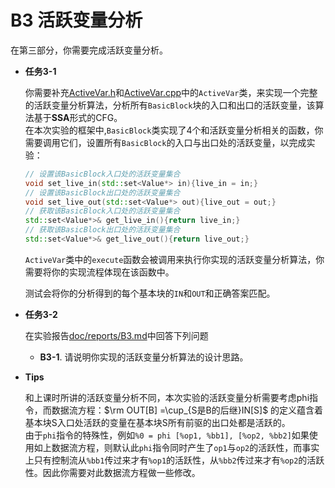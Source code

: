 # B3 活跃变量分析

在第三部分，你需要完成活跃变量分析。

- **任务3-1**

  你需要补充[ActiveVar.h](include/Optimize/ActiveVar.h)和[ActiveVar.cpp](src/Optimize/ActiveVar.cpp)中的`ActiveVar`类，来实现一个完整的活跃变量分析算法，分析所有`BasicBlock`块的入口和出口的活跃变量，该算法基于**SSA**形式的CFG。  
  在本次实验的框架中,`BasicBlock`类实现了4个和活跃变量分析相关的函数，你需要调用它们，设置所有`BasicBlock`的入口与出口处的活跃变量，以完成实验：  

  ```cpp
  // 设置该BasicBlock入口处的活跃变量集合
  void set_live_in(std::set<Value*> in){live_in = in;}
  // 设置该BasicBlock出口处的活跃变量集合
  void set_live_out(std::set<Value*> out){live_out = out;}
  // 获取该BasicBlock入口处的活跃变量集合
  std::set<Value*>& get_live_in(){return live_in;}
  // 获取该BasicBlock出口处的活跃变量集合
  std::set<Value*>& get_live_out(){return live_out;}
  ```

  `ActiveVar`类中的`execute`函数会被调用来执行你实现的活跃变量分析算法，你需要将你的实现流程体现在该函数中。

  测试会将你的分析得到的每个基本块的`IN`和`OUT`和正确答案匹配。  

- **任务3-2**

  在实验报告[doc/reports/B3.md](doc/reports/B3.md)中回答下列问题

  - **B3-1**. 请说明你实现的活跃变量分析算法的设计思路。

- **Tips**

  和上课时所讲的活跃变量分析不同，本次实验的活跃变量分析需要考虑phi指令，而数据流方程：$\rm OUT[B] =\cup_{S是B的后继}IN[S]$ 的定义蕴含着基本块S入口处活跃的变量在基本块S所有前驱的出口处都是活跃的。  
  由于`phi`指令的特殊性，例如`%0 = phi [%op1, %bb1], [%op2, %bb2]`如果使用如上数据流方程，则默认此`phi`指令同时产生了`op1`与`op2`的活跃性，而事实上只有控制流从`%bb1`传过来才有`%op1`的活跃性，从`%bb2`传过来才有`%op2`的活跃性。因此你需要对此数据流方程做一些修改。



